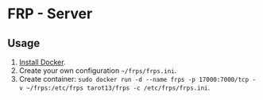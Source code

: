 # FRP - Server    

## Usage  

1. [Install Docker](https://docs.docker.com/engine/installation/linux/docker-ce/ubuntu/).  
2. Create your own configuration `~/frps/frps.ini`.  
3. Create container: `sudo docker run -d --name frps -p 17000:7000/tcp -v ~/frps:/etc/frps tarot13/frps -c /etc/frps/frps.ini`.  